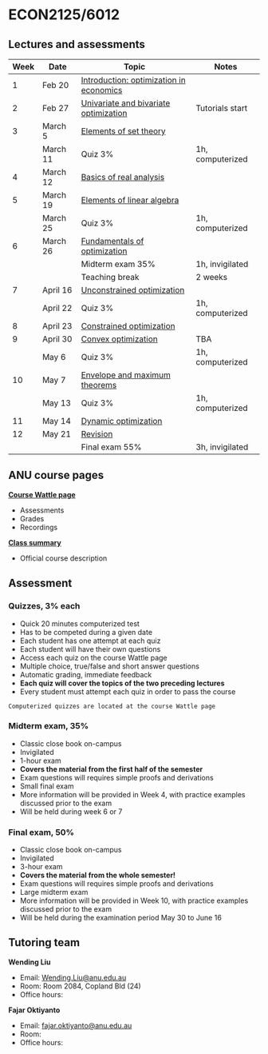 # ECON2125/6012

## Lectures and assessments

| Week | Date | Topic | Notes |
| ---- | ---- | ----- | ----- |
| 1 | Feb 20 | [Introduction: optimization in economics](01.introduction) | |
| 2 | Feb 27 | [Univariate and bivariate optimization](02.optimization_intro) | Tutorials start |
| 3 | March 5 | [Elements of set theory](03.set_theory) | |
| | March 11 | Quiz 3% | 1h, computerized |
| 4 | March 12 | [Basics of real analysis](04.basic_analysis) | |
| 5 | March 19 | [Elements of linear algebra](05.linear_algebra) | |
| | March 25 | Quiz 3% | 1h, computerized |
| 6 | March 26 | [Fundamentals of optimization](06.optimization_fundamentals) | |
| | | Midterm exam 35% | 1h, invigilated |
| | | Teaching break | 2 weeks |
| 7 | April 16 | [Unconstrained optimization](07.unconstrained) | |
| | April 22 | Quiz 3% | 1h, computerized |
| 8 | April 23 | [Constrained optimization](08.constrained) | |
| 9 | April 30 | [Convex optimization](09.practical_session) | TBA |
| | May 6 | Quiz 3% | 1h, computerized |
| 10 | May 7 | [Envelope and maximum theorems](10.envelope_maximum) | |
| | May 13 | Quiz 3% | 1h, computerized |
| 11 | May 14 | [Dynamic optimization](11.dynamic) | |
| 12 | May 21 | [Revision](12.revision.md) | |
| | | Final exam 55% | 3h, invigilated |

## ANU course pages

[**Course Wattle page**](https://wattlecourses.anu.edu.au/course/view.php?id=42514)
- Assessments
- Grades
- Recordings

[**Class summary**](https://programsandcourses.anu.edu.au/course/ECON2125/First%20Semester/3020) 
- Official course description

## Assessment

### Quizzes, 3% each

- Quick 20 minutes computerized test
- Has to be competed during a given date
- Each student has one attempt at each quiz
- Each student will have their own questions
- Access each quiz on the course Wattle page
- Multiple choice, true/false and short answer questions
- Automatic grading, immediate feedback
- **Each quiz will cover the topics of the two preceding lectures**
- Every student must attempt each quiz in order to pass the course

``
Computerized quizzes are located at the course Wattle page
``

### Midterm exam, 35%

- Classic close book on-campus 
- Invigilated 
- 1-hour exam
- **Covers the material from the first half of the semester**
- Exam questions will requires simple proofs and derivations
- Small final exam
- More information will be provided in Week 4, with practice examples discussed prior to the exam
- Will be held during week 6 or 7

### Final exam, 50%

- Classic close book on-campus 
- Invigilated 
- 3-hour exam
- **Covers the material from the whole semester!**
- Exam questions will requires simple proofs and derivations
- Large midterm exam
- More information will be provided in Week 10, with practice examples discussed prior to the exam
- Will be held during the examination period May 30 to June 16


## Tutoring team

**Wending Liu**

- Email: Wending.Liu@anu.edu.au
- Room: Room 2084, Copland Bld (24)
- Office hours:

**Fajar Oktiyanto**

- Email: fajar.oktiyanto@anu.edu.au
- Room: 
- Office hours: 


<!-- ## List of topics

```{tableofcontents}
``` -->
